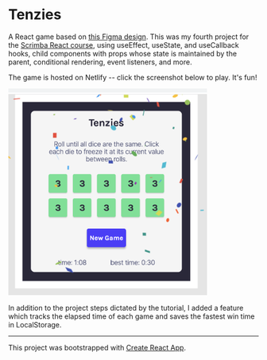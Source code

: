 # Tenzies

A React game based on [this Figma design](https://www.figma.com/file/FqsxRUhAaXM4ezddQK0CdR/Tenzies?node-id=0%3A1). This was my fourth project for the [Scrimba React course](https://scrimba.com/learn/learnreact/), using useEffect, useState, and useCallback hooks, child components with props whose state is maintained by the parent, conditional rendering, event listeners, and more.

The game is hosted on Netlify -- click the screenshot below to play. It's fun!

<a href="https://hneels-react-tenzies.netlify.app/"><img src="./tenzies-screenshot.png" width="400px"></a>

In addition to the project steps dictated by the tutorial, I added a feature which tracks the elapsed time of each game and saves the fastest win time in LocalStorage.







<hr>

This project was bootstrapped with [Create React App](https://github.com/facebook/create-react-app).

